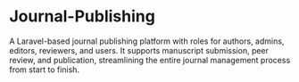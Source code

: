 # Journal-Publishing
A Laravel-based journal publishing platform with roles for authors, admins, editors, reviewers, and users. It supports manuscript submission, peer review, and publication, streamlining the entire journal management process from start to finish.
